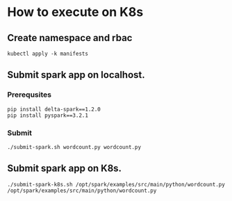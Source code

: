 # How to execute on K8s

## Create namespace and rbac

```
kubectl apply -k manifests
```

## Submit spark app on localhost.

### Prerequsites

```
pip install delta-spark==1.2.0
pip install pyspark==3.2.1
```

### Submit

```
./submit-spark.sh wordcount.py wordcount.py
```

## Submit spark app on K8s.

```
./submit-spark-k8s.sh /opt/spark/examples/src/main/python/wordcount.py /opt/spark/examples/src/main/python/wordcount.py
```
